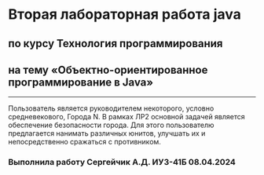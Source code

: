 # Вторая лабораторная работа java
## по курсу Технология программирования
## на тему «Объектно-ориентированное программирование в Java»
***
Пользователь является руководителем некоторого, условно
средневекового, Города N. В рамках ЛР2 основной задачей является
обеспечение безопасности города. Для этого пользователю предлагается
нанимать различных юнитов, улучшать их и непосредственно сражаться с
противником.
### Выполнила работу Сергейчик А.Д. ИУ3-41Б 08.04.2024
